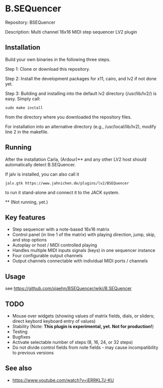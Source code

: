 # B.SEQuencer
Repository: BSEQuencer

Description: Multi channel 16x16 MIDI step sequencer LV2 plugin

Installation
------------
Build your own binaries in the following three steps.

Step 1: Clone or download this repository.

Step 2: Install the development packages for x11, cairo, and lv2 if not done yet.

Step 3: Building and installing into the default lv2 directory (/usr/lib/lv2/) is easy. Simply call:
```
sudo make install
```
from the directory where you downloaded the repository files.

For installation into an alternative directory (e.g., /usr/local/lib/lv2), modify line 2 in the makefile.

Running
-------
After the installation Carla, (Ardour)** and any other LV2 host should automatically detect B.SEQuencer.

If jalv is installed, you can also call it
```
jalv.gtk https://www.jahnichen.de/plugins/lv2/BSEQuencer
```
to run it stand-alone and connect it to the JACK system.

** (Not running, yet.)

Key features
------------
* Step sequencer with a note-based 16x16 matrix
* Control panel (in line 1 of the matrix) with playing direction, jump, skip, and stop options
* Autoplay or host / MIDI controlled playing
* Handles multiple MIDI inputs signals (keys) in one sequencer instance
* Four configurable output channels
* Output channels connectable with individual MIDI ports / channels

Usage
-----
see https://github.com/sjaehn/BSEQuencer/wiki/B.SEQuencer

TODO
----
* Mouse over widgets (showing values of matrix fields, dials, or sliders; direct keybord keyboard entry of values)
* Stability (Note: **This plugin is experimental, yet. Not for production!**)
* Testing
* Bugfixes
* Activate selectable number of steps (8, 16, 24, or 32 steps)
* Do not divide control fields from note fields - may cause incompatibility to previous versions

See also
--------
* https://www.youtube.com/watch?v=iERRKL7J-KU




